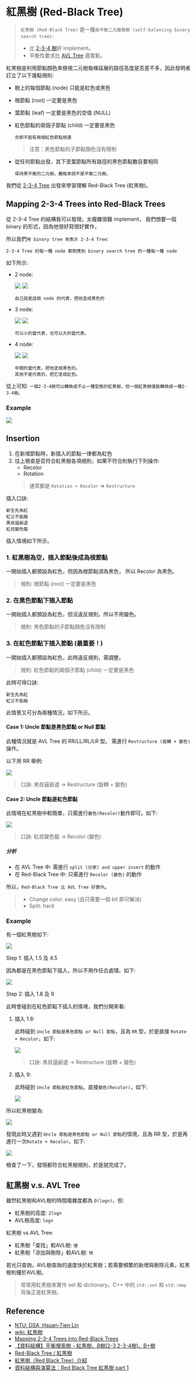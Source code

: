 # 紅黑樹 (Red-Black Tree)

> `紅黑樹 (Red-Black Tree)` 是一種`自平衡二元搜尋樹 (self-balancing binary search tree)`:
>
> - 比 [2-3-4 樹](https://github.com/kaka-lin/Notes/tree/master/DSA/Tree/Binary%20Tree/Binary%20Search%20Tree/2-3-4%20Tree)好 implement。
> - 平衡性要求比 [AVL Tree](https://github.com/kaka-lin/Notes/tree/master/DSA/Tree/Binary%20Tree/Binary%20Search%20Tree/AVL%20Tree) 還寬鬆。

紅黑樹是利用節點顏色來檢視二元樹每條延展的路徑高度是否差不多，因此發明者訂立了以下幾點規則:

- 樹上的每個節點 (node) 只能是紅色或黑色
- 根節點 (root) 一定要是黑色
- 葉節點 (leaf) 一定要是黑色的空值 (NULL)
- 紅色節點的兩個子節點 (child) 一定要是黑色

    ```
    亦即不能有兩個紅色節點相連
    ```
    > 注意：黑色節點的子節點顏色沒有限制

- 從任何節點出發，其下至葉節點所有路徑的黑色節點數目要相同

    ```
    保持黑平衡的二元樹，嚴格來說不是平衡二元樹。
    ```

我們從 [2-3-4 Tree](https://github.com/kaka-lin/Notes/tree/master/DSA/Tree/Binary%20Tree/Binary%20Search%20Tree/2-3-4%20Tree) 出發來學習理解 Red-Black Tree (紅黑樹)。

## Mapping 2-3-4 Trees into Red-Black Trees

從 2-3-4 Tree 的結構我可以發現，太複雜很難 implement，
我們想要一個 binary 的形式，因為他很好寫很好實作，

所以我們`用 binary tree 來表示 2-3-4 Tree`:

    2-3-4 Tree 的每一種 node 都對應到 binary search tree 的一種每一種 node

如下所示:

- 2 node:

    ![](images/2-node.png)
    ![](images/2-node_2.png)

    ```
    自己就是這個 node 的代表，把他塗成黑色的
    ```

- 3 node:

    ![](images/3-node.png)
    ![](images/3-node_2.png)

    ```
    可以小的當代表，也可以大的當代表。
    ```

- 4 node:

    ![](images/4-node.png)
    ![](images/4-node_2.png)

    ```
    中間的當代表，把他塗成黑色的。
    其他不是代表的，把它塗成紅色。
    ```

從上可知: `一個2-3-4樹可以轉換成不止一種型態的紅黑樹，但一個紅黑樹僅能轉換成一種2-3-4樹。`

### Example

![](images/2-3-4_tree-to-rb_tree.png)

## Insertion

1. 在新增節點時，新插入的節點一律都為紅色
2. 往上檢查是否符合紅黑樹各項規則，如果不符合則執行下列操作:
    - Recolor
    - Rotation
    > 通常都是 `Rotation + Recolor` => `Restructure`

插入口訣:

```
新生先為紅
紅父不能融
黑叔逼爺退
紅叔變色龍
```

插入情境如下所示。

### 1. 紅黑樹為空，插入節點後成為根節點

一開始插入都預設為紅色，但因為根節點須為黑色，
所以 Recolor 為黑色。

> 規則: 根節點 (root) 一定要是黑色

### 2. 在黑色節點下插入節點

一開始插入都預設為紅色，但沒違反規則，所以不用變色。

> 規則: 黑色節點的子節點顏色沒有限制

### 3. 在紅色節點下插入節點 (最重要！)

一開始插入都預設為紅色，此時違反規則，需調整。

> 規則: 紅色節點的兩個子節點 (child) 一定要是黑色

此時可得口訣:

```
新生先為紅
紅父不能融
```

此情景又可分為兩種情況，如下所示。

#### Case 1: Uncle 節點是黑色節點 or Null 節點

此種情況就是 AVL Tree 的 RR/LL/RL/LR 型。
需進行 `Restructure (旋轉 + 變色)` 操作。

以下用 RR 舉例:

![](images/restructure.png)

> 口訣: 黑叔逼爺退 -> Restructure (旋轉 + 變色)

#### Case 2: Uncle 節點是紅色節點

此情境在紅黑樹中較簡單，只需進行`變色(Recolor)`動作即可。如下:

![](images/split_upper_insert.png)

> 口訣: 紅叔變色龍 -> Recolor (變色)

##### 分析

- 在 AVL Tree 中: 需進行 `split (分家) and upper insert` 的動作
- 在 Red-Black Tree 中: 只需進行 `Recolor (變色)` 的動作

所以，`Red-Black Tree 比 AVL Tree 好實作`。

> - Change color: easy (且只需要一個 bit 即可解決)
> - Split: hard

### Example

有一個紅黑樹如下:

![](images/rb_tree_1.png)

Step 1: 插入 1.5 及 4.5

因為都是在黑色節點下插入，所以不用作任合處理。如下:

![](images/rb_tree_2.png)

Step 2: 插入 1.8 及 9

此時會碰到在紅色節點下插入的情境，我們分開來看:

1. 插入 1.8:

    此時碰到 `Uncle 節點是黑色節點 or Null 節點`，且為 `RR` 型，於是直接 `Rotate + Recolor`，如下:

    ![](images/rotate_recolor.png)

    > 口訣: 黑叔逼爺退 -> Restructure (旋轉 + 變色)

2. 插入 9:

    此時碰到 `Uncle 節點是紅色節點`，直接`變色(Recolor)`，如下:

    ![](images/recolor.png)

所以紅黑樹變為:

![](images/rb_tree_3.png)

發現此時又遇到 `Uncle 節點是黑色節點 or Null 節點`的情境，且為 RR 型，於是再進行一次`Rotate + Recolor`，如下:

![](images/rb_tree_4.png)

檢查了一下，發現都符合紅黑樹規則，於是就完成了。

## 紅黑樹 v.s. AVL Tree

雖然紅黑樹和AVL樹的時間複雜度都為 `O(logn)`，但:

  - 紅黑樹的高度: `2logn`
  - AVL樹高度: `logn`

紅黑樹 vs AVL Tree:

  - 紅黑樹「查找」較AVL樹: `慢`
  - 紅黑樹「添加與刪除」較AVL樹: `快`

若光只查詢，AVL樹查詢的速度快於紅黑樹；若需要頻繁的新增與刪除元素，紅黑樹則優於AVL樹。

> 常常用紅黑樹來實作 set 和 dictionary，C++ 中的 `std::set` 和 `std::map` 背後正是紅黑樹。

## Reference

- [NTU: DSA, Hsuan-Tien Lin](https://www.csie.ntu.edu.tw/~htlin/course/dsa20spring/)
- [wiki: 紅黑樹](https://zh.wikipedia.org/zh-tw/紅黑樹)
- [Mapping 2-3-4 Trees into Red-Black Trees](https://azrael.digipen.edu/~mmead/www/Courses/CS280/Trees-Mapping2-3-4IntoRB.html)
- [【資料結構】平衡搜索樹 - 紅黑樹、B樹(2-3,2-3-4樹)、B+樹](https://z1nhouse.github.io/post/5lQAWUQWk/)
- [Red-Black Tree / 紅黑樹](https://medium.com/@imprld01/red-black-tree-%E7%B4%85%E9%BB%91%E6%A8%B9-8d793e692d70)
- [紅黑樹（Red Black Tree）介紹 ](https://tigercosmos.xyz/post/2019/11/algorithm/red-black-tree/)
- [資料結構與演算法：Red Black Tree 紅黑樹 part 1](https://josephjsf2.github.io/data/structure/and/algorithm/2020/04/28/red-black-tree-part-1.html)
